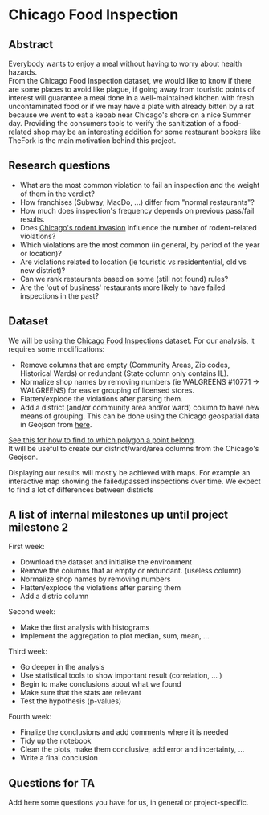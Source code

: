 # Chicago Food Inspection

## Abstract
Everybody wants to enjoy a meal without having to worry about health hazards.  
From the Chicago Food Inspection dataset, we would like to know if there are some places to avoid like plague, if going away from touristic points of interest will guarantee a meal done in a well-maintained kitchen with fresh uncontaminated food or if we may have a plate with already bitten by a rat because we went to eat a kebab near Chicago's shore on a nice Summer day. 
Providing the consumers tools to verify the sanitization of a food-related shop may be an interesting addition for some restaurant bookers like TheFork is the main motivation behind this project. 

## Research questions
* What are the most common violation to fail an inspection and the weight of them in the verdict?
* How franchises (Subway, MacDo, ...) differ from "normal restaurants"?
* How much does inspection's frequency depends on previous pass/fail results.
* Does [Chicago's rodent invasion](https://southsideweekly.com/i-smell-a-rat/) influence the number of rodent-related violations?
* Which violations are the most common (in general, by period of the year or location)?
* Are violations related to location (ie touristic vs residentential, old vs new district)?
* Can we rank restaurants based on some (still not found) rules?
* Are the 'out of business' restaurants more likely to have failed inspections in the past?

## Dataset
We will be using the [Chicago Food Inspections](https://www.kaggle.com/chicago/chicago-food-inspections#food-inspections.csv) dataset. For our analysis, it requires some modifications:
* Remove columns that are empty (Community Areas, Zip codes, Historical Wards) or redundant (State column only contains IL).
* Normalize shop names by removing numbers (ie WALGREENS #10771 -> WALGREENS) for easier grouping of licensed stores.
* Flatten/explode the violations after parsing them.
* Add a district (and/or community area and/or ward) column to have new means of grouping. This can be done using the Chicago geospatial data in Geojson from [here](https://data.cityofchicago.org/Facilities-Geographic-Boundaries/Boundaries-Neighborhoods/bbvz-uum9).  
  
[See this for how to find to which polygon a point belong](https://stackoverflow.com/questions/20776205/point-in-polygon-with-geojson-in-python).  
It will be useful to create our district/ward/area columns from the Chicago's Geojson.  
  
Displaying our results will mostly be achieved with maps. For example an interactive map showing the failed/passed inspections over time. We expect to find a lot of differences between districts 

## A list of internal milestones up until project milestone 2  
  
First week:  
* Download the dataset and initialise the environment  
* Remove the columns that ar empty or redundant. (useless column)  
* Normalize shop names by removing numbers  
* Flatten/explode the violations after parsing them  
* Add a distric column

Second week:  
* Make the first analysis with histograms  
* Implement the aggregation to plot median, sum, mean, ...  
  
Third week:  
* Go deeper in the analysis  
* Use statistical tools to show important result (correlation, ... )  
* Begin to make conclusions about what we found  
* Make sure that the stats are relevant  
* Test the hypothesis (p-values)  
  
Fourth week:  
* Finalize the conclusions and add comments where it is needed  
* Tidy up the notebook  
* Clean the plots, make them conclusive, add error and incertainty, ...  
* Write a final conclusion  
  
## Questions for TA
Add here some questions you have for us, in general or project-specific. 
